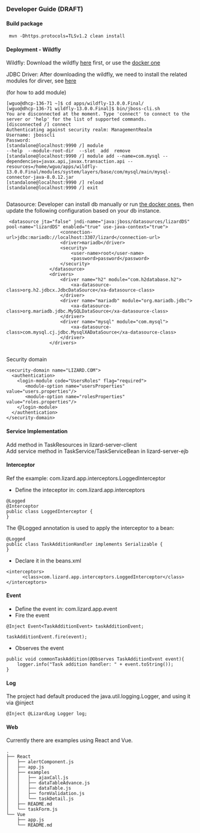 ### Developer Guide (DRAFT)

#### Build package
````
 mvn -Dhttps.protocols=TLSv1.2 clean install
````

#### Deployment - Wildfly
Wildfly: Download the wildfly [here](http://wildfly.org/downloads/) first, or use the [docker one](https://github.com/sswguo/lizard/tree/master/server/wildfly13/docker)  

JDBC Driver: After downloading the wildfly, we need to install the related modules for dirver, see [here](https://github.com/sswguo/lizard/tree/master/server/wildfly13/modules)  

(for how to add module)
````
[wguo@dhcp-136-71 ~]$ cd apps/wildfly-13.0.0.Final/
[wguo@dhcp-136-71 wildfly-13.0.0.Final]$ bin/jboss-cli.sh 
You are disconnected at the moment. Type 'connect' to connect to the server or 'help' for the list of supported commands.
[disconnected /] connect
Authenticating against security realm: ManagementRealm
Username: jbosscli
Password: 
[standalone@localhost:9990 /] module 
--help  --module-root-dir  --slot  add  remove   
[standalone@localhost:9990 /] module add --name=com.mysql --dependencies=javax.api,javax.transaction.api --resources=/home/wguo/apps/wildfly-13.0.0.Final/modules/system/layers/base/com/mysql/main/mysql-connector-java-8.0.12.jar 
[standalone@localhost:9990 /] reload 
[standalone@localhost:9990 /] exit
 
````

Datasource: Developer can install db manually or run [the docker ones](https://github.com/sswguo/lizard/tree/master/db),
then update the following configuration based on your db instance. 
````
 <datasource jta="false" jndi-name="java:jboss/datasources/lizardDS" pool-name="lizardDS" enabled="true" use-java-context="true">
                    <connection-url>jdbc:mariadb://localhost:3307/lizard</connection-url>
                    <driver>mariadb</driver>
                    <security>
                        <user-name>root</user-name>
                        <password>password</password>
                    </security>
                </datasource>
                <drivers>
                    <driver name="h2" module="com.h2database.h2">
                        <xa-datasource-class>org.h2.jdbcx.JdbcDataSource</xa-datasource-class>
                    </driver>
                    <driver name="mariadb" module="org.mariadb.jdbc">
                        <xa-datasource-class>org.mariadb.jdbc.MySQLDataSource</xa-datasource-class>
                    </driver>
                    <driver name="mysql" module="com.mysql">
                        <xa-datasource-class>com.mysql.cj.jdbc.MysqlXADataSource</xa-datasource-class>
                    </driver>
                </drivers>


````
Security domain
````
<security-domain name="LIZARD.COM">
  <authentication>
    <login-module code="UsersRoles" flag="required">
       <module-option name="usersProperties" value="users.properties"/>
       <module-option name="rolesProperties" value="roles.properties"/>
    </login-module>
  </authentication>
</security-domain>

````

#### Service Implementation 
Add method in TaskResources in lizard-server-client  
Add service method in TaskService/TaskServiceBean in lizard-server-ejb

#### Interceptor
Ref the example: com.lizard.app.interceptors.LoggedInterceptor
- Define the inteceptor in: com.lizard.app.interceptors
````
@Logged
@Interceptor
public class LoggedInterceptor {
}
````
The @Logged annotation is used to apply the interceptor to a bean:
````
@Logged
public class TaskAdditionHandler implements Serializable {
}
````
- Declare it in the beans.xml 
````
<interceptors>
	  <class>com.lizard.app.interceptors.LoggedInterceptor</class>
</interceptors>
````


#### Event
- Define the event in: com.lizard.app.event
- Fire the event
````
@Inject Event<TaskAdditionEvent> taskAdditionEvent;

taskAdditionEvent.fire(event);
````
- Observes the event
````
public void commonTaskAddition(@Observes TaskAdditionEvent event){
	logger.info("Task addition handler: " + event.toString());
}
````

#### Log
The project had default produced the java.util.logging.Logger, and using it via @inject 
````
@Inject @LizardLog Logger log;
````

#### Web
Currently there are examples using React and Vue.
````
.
├── React
│   ├── alertComponent.js
│   ├── app.js
│   ├── examples
│   │   ├── ajaxCall.js
│   │   ├── dataTableAdvance.js
│   │   ├── dataTable.js
│   │   ├── formValidation.js
│   │   └── taskDetail.js
│   ├── README.md
│   └── taskForm.js
└── Vue
    ├── app.js
    └── README.md

````


